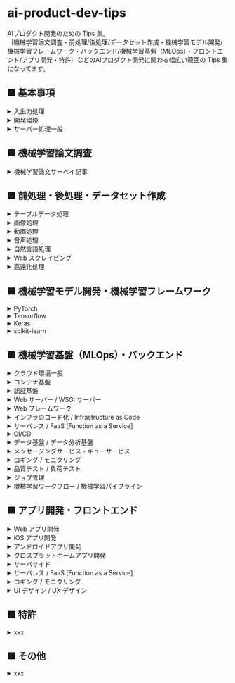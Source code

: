 # ai-product-dev-tips
AIプロダクト開発のための Tips 集。<br>
｛機械学習論文調査・前処理/後処理/データセット作成・機械学習モデル開発/機械学習フレームワーク・バックエンド/機械学習基盤（MLOps）・フロントエンド/アプリ開発・特許｝などのAIプロダクト開発に関わる幅広い範囲の Tips 集になってます。

## ■ 基本事項

<details>
<summary>入出力処理</summary>

- [【シェルスクリプト】フォルダ内のファイル数を確認する。](https://github.com/Yagami360/ai-product-dev-tips/tree/master/io_processing/2)
- [【Python】フォルダ内のファイル一覧を取得する。](https://github.com/Yagami360/ai-product-dev-tips/tree/master/io_processing/1)
- [【Python】２つのフォルダのファイル数＆ファイル名の差分を確認する。](https://github.com/Yagami360/ai-product-dev-tips/tree/master/io_processing/3)
- [【シェルスクリプト】ランダムに１００個のファイルをサンプリングする。](https://github.com/Yagami360/ai-product-dev-tips/tree/master/io_processing/4)

</details>

<details>
<summary>開発環境</summary>

- git
- conda
    - [【シェルスクリプト】シェルスクリプト内で conda 環境を切り替える。](https://github.com/Yagami360/ai-product-dev-tips/tree/master/conda_processing/1)
    - [【シェルスクリプト】conda 環境の自動的に作成する。](https://github.com/Yagami360/ai-product-dev-tips/tree/master/conda_processing/2)
- [Docker](#Docker)
</details>

<details>
<summary>サーバー処理一般</summary>

- 【シェルスクリプト】ssh 切れ対策のために `nohup` コマンドで実行する。
- 【シェルスクリプト】サーバー間でデータを転送・コピーする。
- 【シェルスクリプト】`curl` コマンドで WebAPI を直接たたく
- [【UNIX】サーバー上の画像ファイルをブラウザ上で確認する。](https://github.com/Yagami360/ai-product-dev-tips/tree/master/server_processing/2)
- [【シェルスクリプト】GCP or AWS インスタンスをシェルスクリプト上から停止する。](https://github.com/Yagami360/ai-product-dev-tips/tree/master/server_processing/1)
- 【Python】サーバー上での Python スクリプトをデバッグするときに、ブレークポイントを有効にする。（`import pdb; pdb.set_trace()`）
- [【シェルスクリプト】シェルスクリプトで、GoogleDrive から大容量データをコピーする。](https://github.com/Yagami360/ai-product-dev-tips/tree/master/server_processing/3)
- 【Python】スクリプトで GoogleDrive へデータを自動的に転送する。
- [【シェルスクリプト】ポートフォワーディングを使用した tensorboard 接続](https://github.com/Yagami360/ai-product-dev-tips/tree/master/server_processing/21)
- VPN 接続

</details>

## ■ 機械学習論文調査

<details>
<summary>機械学習論文サーベイ記事</summary>

- [深層学習モデルの論文サーベイ記事](https://github.com/Yagami360/MachineLearning-Papers_Survey)

</details>

## ■ 前処理・後処理・データセット作成

<details>
<summary>テーブルデータ処理</summary>

- 【Python】pandas_profiling でテーブルデータの統計情報を確認する。
- 【Python】pandas データ型に基づき、欠損値の埋め合わせとカテゴリデータのエンコードを一括して行う。
- 【Python】モデルの `feature_importances_` で重要特徴量を確認する。

</details>

<details>
<summary>画像処理</summary>

- [【シェルスクリプト】画像ファイルの解像度を確認する。](https://github.com/Yagami360/ai-product-dev-tips/tree/master/image_processing/1)
- [【Python】OpenCV ↔ Pillow ↔ numpy の変換対応](https://github.com/Yagami360/ai-product-dev-tips/tree/master/image_processing/4)
- [【Python】画像の滑らかさを落とさないように拡張子を変更する。](https://github.com/Yagami360/ai-product-dev-tips/tree/master/image_processing/3)
- [【Python】画像やセマンティックセグメンテーション画像の滑らかさを落とさないようにリサイズする。](https://github.com/Yagami360/ai-product-dev-tips/tree/master/image_processing/2)
- [【Python】画像の対象物のアスペクト比を変えないまま adjust する。](https://github.com/Yagami360/ai-product-dev-tips/tree/master/image_processing/11)
- [【Python】画像の対象物全体を膨張・収縮させる。](https://github.com/Yagami360/ai-product-dev-tips/tree/master/image_processing/14)
- [【Python】人物画像の特定の対象物のみを膨張・収縮させる。](https://github.com/Yagami360/ai-product-dev-tips/tree/master/image_processing/16)
- [【Python】データオーギュメンションや品質評価のための画像の拡大縮小＆平行移動＆回転](https://github.com/Yagami360/ai-product-dev-tips/tree/master/image_processing/13)
- [【Python】セマンティックセグメンテーション画像からラベル値を取得する。](https://github.com/Yagami360/ai-product-dev-tips/tree/master/image_processing/5)
- [【Python】セマンティックセグメンテーション画像の特定のラベル値の部分を抜き取る。](https://github.com/Yagami360/ai-product-dev-tips/tree/master/image_processing/6)
- [【Python】画像のバイナリマスク画像を生成する。](https://github.com/Yagami360/ai-product-dev-tips/tree/master/image_processing/9)
- [【Python】画像の境界輪郭線を滑らかにしたマスク画像を生成する。](https://github.com/Yagami360/ai-product-dev-tips/tree/master/image_processing/17)
- [【Python】画像の背景部分をくり抜く。（グラフ カット）](https://github.com/Yagami360/ai-product-dev-tips/tree/master/image_processing/10)
- remove bg を使用して、画像の背景部分をくり抜く。（グラフ カット）
- [【Python】画像の上下 or 左右対称性を検出する。](https://github.com/Yagami360/ai-product-dev-tips/tree/master/image_processing/8)
- [【Python】品質評価のためのグリッド画像を生成する。](https://github.com/Yagami360/ai-product-dev-tips/tree/master/image_processing/7)
- [【Python】元画像とセグメンテーション画像をアルファブレンディングで重ねて表示する。](https://github.com/Yagami360/ai-product-dev-tips/tree/master/image_processing/12)
- 【Python】画像の特定の対象物が画面端で途切れているかを検出する。
- 【Python】人物パース画像から上着を着ているような人物画像を検出する。
- OpenPose による姿勢推定
    - OpenPose のインストール
    - 【Python】OpenPose の json ファイルを読み込む。
    - 【Python】OpenPose の json ファイルを書き込む。
    - [【Python】OpenPose の json ファイルの関節点を画像表示する。](https://github.com/Yagami360/ai-product-dev-tips/tree/master/image_processing/openpose/1)
    - [【Python】OpenPose の関節点情報に基づき、人物画像を上半身部分でクロップする。](https://github.com/Yagami360/ai-product-dev-tips/tree/master/image_processing/openpose/3)
    - [【Python】OpenPose の関節点情報に基づき、人物画像が正面を向いているか後ろを向いているか判定する。](https://github.com/Yagami360/ai-product-dev-tips/tree/master/image_processing/openpose/2)
    - [【Python】OpenPose の関節点情報と人物パース画像に基づき、人物画像が半袖を着ているかを検出する。](https://github.com/Yagami360/ai-product-dev-tips/tree/master/image_processing/openpose/4)
    - [【Python】OpenPose の関節点情報に基づき、人物セグメンテーション画像に、他の人体部位のラベルを追加する。](https://github.com/Yagami360/ai-product-dev-tips/tree/master/image_processing/openpose/5)
- DensePose による姿勢推定
    - [DensePose の推論 API](https://github.com/Yagami360/densepose_wrapper)
    - [DensePose の IUV 画像から人物パース画像を取得する](https://github.com/Yagami360/densepose_wrapper/blob/master/visualization.py)
    - [DensePose の IUV 画像から UV 値の等高線画像を取得する](https://github.com/Yagami360/densepose_wrapper/blob/master/visualization.py)
    - [DensePose と人物パースモデルを用いて、人物画像における手領域の画像を取得する](https://github.com/Yagami360/hand-image-extractor-api)
- dlib による顔の landmark 検出
    - [【Python】dlib で顔の landmark 検出を検出し、画像上に表示する。](https://github.com/Yagami360/ai-product-dev-tips/tree/master/image_processing/15)

</details>

<details>
<summary>動画処理</summary>

- ffmpeg を使用して動画ファイル（mp4）をクロップする
- [【Python】ffmpeg を使用して画像ファイルと音声ファイル（mp3）から動画ファイル（mp4）を作成する](https://github.com/Yagami360/ai-product-dev-tips/tree/master/video_processing/1)

</details>

<details>
<summary>音声処理</summary>

- [pydub と ffmpeg を用いて音声ファイルの無音部分をクレンジングする](https://github.com/Yagami360/ai-product-dev-tips/tree/master/audio_processing/1)

</details>

<details>
<summary>自然言語処理</summary>

- xxx

</details>

<details>
<summary>Web スクレイピング</summary>

- [【Python】WEB 上の画像データを収集する。](https://github.com/Yagami360/ai-product-dev-tips/tree/master/web_scraping/1)
- 【Python】Selenium を用いてログインが必要な Web ページにログインし、スクレイピングを行う

</details>

<details>
<summary>高速化処理</summary>

- [【Python】for ループ内の処理を複数 CPU の並列処理で高速化する。](https://github.com/Yagami360/ai-product-dev-tips/tree/master/acceleration_processing/2)
- [【Python】複数 GPU での並列化のために、フォルダ内のファイルを分割し別フォルダに保存し、その後１つのフォルダに再統合する。](https://github.com/Yagami360/ai-product-dev-tips/tree/master/acceleration_processing/1)
- 【Python】for ではなく行列処理で画像処理を高速化する。
- Cuda
- cupy
- OpenCV (GPU版)

</details>


## ■ 機械学習モデル開発・機械学習フレームワーク

<details>
<summary>PyTorch</summary>

- 学習＆推論処理
    - 【PyTorch】学習用データセットと検証用データセットの分割
    - 【PyTorch】学習済みチェックポイント読み込み時に epoch 数や step 数も読み込めるようにする。
    - 【PyTorch】k-fold CV での学習処理
        - scikit-learn の `KFold` と PyTorch の `Subset` の使用
- ネットワーク定義
    - `add_module()` or `nn.ModuleList` or `nn.ModuleDict` でネットワークの段数を柔軟に可変出来るようにする
    - 【PyTorch】特定の層のみ学習を行うようにする : `param.requires_grad = False` と optimizer の `params` 引数の設定
- 高速化
    - [【PyTorch】DP [DataParallel] を使用した単一プロセス + 複数 GPU での高速化](https://github.com/Yagami360/ai-product-dev-tips/tree/master/pytorch_tips/2)
    - [【PyTorch】AMP [Automatic Mixed Precision] を使用した学習と推論の高速化](https://github.com/Yagami360/ai-product-dev-tips/tree/master/pytorch_tips/5)
    - [【PyTorch】DDP [DistributedDataParallel] を使用した複数プロセス + 複数GPU での高速化](https://github.com/Yagami360/ai-product-dev-tips/tree/master/pytorch_tips/3)
    - [【PyTorch】DDP + AMP を使用した高速化](https://github.com/Yagami360/ai-product-dev-tips/tree/master/pytorch_tips/4)
    - [【PyTorch】データローダーでの前処理を GPU 動作させて高速化する（PyTorch 1.7, torchvison 0.8 以降）](https://github.com/Yagami360/ai-product-dev-tips/tree/master/pytorch_tips/6)
- 表示処理
    - 【PyTorch】tensorboard の画像出力を横軸縦軸に並べて表示する
    - 【PyTorch】TensorBoard のヒストグラムにネットワークの重みを表示する。
- データローダー
    - 【PyTorch】独自データセットでの DataLoader 
    - 【PyTorch】複数種類の DA を args 引数でカスタマイズ可能にする
    - [【PyTorch】ネットワークへの入力画像が複数存在する場合に入力画像毎に異なる seed 値での DA を適用する](https://github.com/Yagami360/ai-product-dev-tips/tree/master/pytorch_tips/1)
    - 【PyTorch】Random Erasing での DA
    - 【PyTorch】CutMix での DA
    - 【PyTorch】TPS 変換での DA
- その他
    - 【PyTorch】OpenCV ↔ Pillow ↔ numpy ↔ Tensor [PyTorch] の変換対応
    - 【PyTorch】再現性確保のためのシード値固定処理
    - 【PyTorch】GPU での処理時間を計測する : `torch.cuda.Event()` 使用する方法
- [【PyTorch】PyTorch を使用した深層学習モデルの実装コード集](https://github.com/Yagami360/MachineLearning_Exercises_Python_PyTorch)
- [【PyTorch】PyTorch を使用した強化学習モデルの実装コード集](https://github.com/Yagami360/ReinforcementLearning_Exercises)
- [【PyTorch】PyTorch を使用した 3D Reconstruction モデルの実装コード集](https://github.com/Yagami360/3d-reconstruction_exercises_pytorch)

</details>

<details>
<summary>Tensorflow</summary>

- 【Tensorflow】Dataset API を使用したデータローダー（tensorflow 1.4以降, tensoflow 2.x）
- 【Tensorflow】tensor 値の確認方法（tensorflow 1.x, tensoflow 2.x <EagerMode>, tensoflow 2.x<GraphMode>）
- 【Tensorflow】tf_debug CLI でのデバッグ処理
- 【Tensorflow】tf_debug GUI でのデバッグ処理
- 【Tensorflow】複数 GPU での学習
- 【Tensorflow】AMP（混合精度）を使用した高速化
- [【Tensorflow】Tensorflow を使用した深層学習モデルの実装コード集](https://github.com/Yagami360/machine-learning_exercises_tensorflow)

</details>

<details>
<summary>Keras</summary>

- 【Keras】独自データセットの DataLoader
- 【Keras】継承クラスで独自のネットワークを定義する 
- 【Keras】FineTuning
- 【Keras】複数 GPU での学習
- 【Keras】AMP（混合精度）を使用した高速化
- [【Keras】Keras を使用した Kaggle コンペでの実装コード集](https://github.com/Yagami360/kaggle_exercises)

</details>

<details>
<summary>scikit-learn</summary>

- [【scikit-learn】scikit-learn を使用した 非DNN の機械学習モデルの実装コード集](https://github.com/Yagami360/MachineLearning_Exercises_Python_scikit-learn)

</details>

## ■ 機械学習基盤（MLOps）・バックエンド

<details>
<summary>クラウド環境一般</summary>

- AWS
    - 【AWS】EC インスタンスのディスク容量を後から増設する。
- GCP
    - [【シェルスクリプト】GCP に DeepLearning 環境を自動的に構築する。](https://github.com/Yagami360/ai-product-dev-tips/tree/master/server_processing/6)
    - 【GCP】GCP ディスクを `gcsfuse` コマンドでマウントする。
    - [【GCP】サーバー起動後に自動的に実行するスクリプトを設定する。](https://github.com/Yagami360/ai-product-dev-tips/tree/master/server_processing/5)
    - 【GCP】インスタンスグループを利用したオートスケーリング、ロードバランサーの導入
</details>

<details>
<summary>コンテナ基盤</summary>

- <a id="Docker"></a>Docker
    - [【Docker】Docker の基本事項・基本コマンド](https://github.com/Yagami360/ai-product-dev-tips/tree/master/docker_processing/1)
    - [【Docker】docker コンテナ内で機械学習モデルの処理を実行中に tensorboard で実行結果を確認する。](https://github.com/Yagami360/ai-product-dev-tips/tree/master/docker_processing/2)
    - [【Docker】コンテナの起動とコンテナ内での python スクリプト実行を一括して行う。](https://github.com/Yagami360/ai-product-dev-tips/tree/master/docker_processing/3)
    - [【Docker】docker-compose を用いず Docker イメージの作成＆コンテナ起動を一括して実行する](https://github.com/Yagami360/ai-product-dev-tips/tree/master/docker_processing/4)
    - [【Docker】ホスト環境とコンテナ環境で同期したファイルの所有権を指定する。](https://github.com/Yagami360/ai-product-dev-tips/tree/master/docker_processing/5)
    - [【Docker】docker exec を nohup で実行する。](https://github.com/Yagami360/ai-product-dev-tips/tree/master/docker_processing/6)
    - [【Docker】本番環境用の Docker イメージと開発環境用の Docker イメージの構成](https://github.com/Yagami360/ai-product-dev-tips/tree/master/docker_processing/7)
    - 【Docker】dockerfile でユーザー追加後に git clone する際の、permission denied エラー対策
    - [【Docker】dockerfile の WORKDIR 変更前のデフォルトパス](https://github.com/Yagami360/ai-product-dev-tips/tree/master/docker_processing/9)
    - [【Docker】requests モジュールを用いてコンテナ間通信するときの、IP アドレス指定方式（コンテナ名で指定）](https://github.com/Yagami360/ai-product-dev-tips/tree/master/docker_processing/8)
    - 【Docker】Docker コンテナ内から別の Docker コンテナを認識する
- Kubernetes (k8s)
- 【GCP】GKE [Google Kubernetes Engine]
    - [【GCP】Kubernetes (k8s) と GKE [Google Kubernetes Engine] の基本事項](https://github.com/Yagami360/ai-product-dev-tips/tree/master/server_processing/9)
    - [【GCP】GKE クラスタのノードで GPU を使用可能にする](https://github.com/Yagami360/ai-product-dev-tips/tree/master/server_processing/10)
    - [【GCP】GKE を用いた機械学習モデルの推論 API の構築](https://github.com/Yagami360/graphonomy_api-server_gke)
    - [[In-progress]【GCP】GKE でのオートスケールの基礎事項](https://github.com/Yagami360/ai-product-dev-tips/tree/master/ml_ops/31)
    - [【GCP】Cloud Monitoring でのカスタム指標を k8s の外部メトリックとしてオートスケールする](https://github.com/Yagami360/ai-product-dev-tips/tree/master/ml_ops/50)
    - 【GCP】Workload Identity を用いた GKE クラスタから GCP リソースへのアクセス
    - 【GCP】GKE の外部公開サービスの IP アドレスを固定する
    - 【GCP】Pod 間で通信する
    - 【GCP】Pod 内のコンテナ間で通信する
    - 【GCP】Pod でのコンテナの起動順を設定する
    - 【GCP】Pod 内のコンテナ内から別の Pod を認識する
    - 【GCP】GKE クラスタをマルチゾーンクラスタにして安定性を向上させる
    - 【GCP】GKE クラスタをマルチリージョン＆マルチゾーンクラスタにして安定性を向上させる
    - 【k8s】Istio の基礎事項
    - [【GCP】GKE で構成した Web API に Istio を使用したサーキットブレーカーを導入する](https://github.com/Yagami360/ai-product-dev-tips/tree/master/ml_ops/27)
    - [【GCP】Istio の VirtualSevice を使用してリクエストデータのヘッダーに応じて異なる Web-API で推論する](https://github.com/Yagami360/ai-product-dev-tips/tree/master/ml_ops/40)
    - [[In-progress]【GCP】GoogleマネージドSSL証明書を用いて、GKE 上の Web-API を https 化する](https://github.com/Yagami360/ai-product-dev-tips/tree/master/ml_ops/45)
    - [【GCP】k8s の Job を使用する](https://github.com/Yagami360/ai-product-dev-tips/tree/master/ml_ops/51)
    - 【GCP】k8s の CronJob を使用する
    - 【GCP】同期 REST API へのリクエストを k8s のジョブで管理する
    - 【GCP】非同期 REST API へのリクエストを k8s のジョブを管理する
    - 【GCP】サイドカーで異なるコンテナ間のボリュームを共有する
    - 【GCP】k8s の PersistentVolume と hostpath を使用してコンテナ間のボリュームを永続的に共有する
    - [【GCP】GKE 上の Web-API に対して Google Cloud Armor の WAF 機能を使用してクライアントIP単位での RateLimit 制限を行う](https://github.com/Yagami360/ai-product-dev-tips/tree/master/ml_ops/55)
- 【AWS】Amazon EKS [Amazon Elastic Kubernetes Service]
    - [[In-progress]【AWS】Amazon EKS を用いて Web API を構築する](https://github.com/Yagami360/ai-product-dev-tips/tree/master/ml_ops/60)
</details>

<details>
<summary>認証基盤</summary>

- [【GCP】GCP の認証システム](https://github.com/Yagami360/ai-product-dev-tips/tree/master/server_processing/11)
- [[In-progress]【AWS】AWS の認証システム](https://github.com/Yagami360/ai-product-dev-tips/tree/master/ml_ops/58)
</details>

<details>
<summary>Web サーバー / WSGI サーバー</summary>

- nginx
    - [【nginx】nginx の基本事項](https://github.com/Yagami360/ai-product-dev-tips/tree/master/server_processing/22)
    - [【nginx】nginx での Webサーバーを https 化する（自己署名SSL認証書を使用する場合）](https://github.com/Yagami360/ai-product-dev-tips/tree/master/server_processing/23)
    - [【nginx】nginx をリバースプロキシとして利用する。](https://github.com/Yagami360/ai-product-dev-tips/tree/master/server_processing/24)
    - [【nginx】リバースプロキシとしての nginx をロードバランサーとして利用する。](https://github.com/Yagami360/ai-product-dev-tips/tree/master/server_processing/25)
    - [【nginx】docker + nginx + Flask を用いた Web-API の構築](https://github.com/Yagami360/ai-product-dev-tips/tree/master/server_processing/26)
- WSGI/ uWSGI
    - [【uWSGI】WSGI / uWSGI の基本事項](https://github.com/Yagami360/ai-product-dev-tips/tree/master/server_processing/27)
    - [【uWSGI】docker + nginx + uWSGI + Flask を用いた Web-API の構築](https://github.com/Yagami360/ai-product-dev-tips/tree/master/server_processing/28)
- Gunicorn
</details>

<details>
<summary>Web フレームワーク</summary>

- REST API / RESTful API
    - [REST API / RESTful API の基本事項](https://github.com/Yagami360/ai-product-dev-tips/tree/master/server_processing/29)
    - 【Flask】Flask での非 REST API と REST API
- Flask
    - 【Flask】GCP インスタンス + docker + Flask を用いた Web-API の構築
    - [【Flask】Flask での Web-API を https 化する（自己署名SSL認証を使用する場合）](https://github.com/Yagami360/ai-product-dev-tips/tree/master/server_processing/20)
    - 【Flask】Flask での Web-API を https 化（SSL）する（認証局[CA]を使用する場合）
- Django
- FastAPI
    - [FastAPI の基本事項](https://github.com/Yagami360/ai-product-dev-tips/tree/master/server_processing/30)
    - [FastAPI + uvicorn での構成](https://github.com/Yagami360/ai-product-dev-tips/tree/master/server_processing/31)
    - [FastAPI + uvicorn + gunicorn での構成（本番環境想定時）](https://github.com/Yagami360/ai-product-dev-tips/tree/master/server_processing/32)
    - [FastAPI + uvicorn + gunicorn + docker を用いた Web-API の構築](https://github.com/Yagami360/ai-product-dev-tips/tree/master/server_processing/33)
    - [FastAPI での GET / POST 処理（FastAPI + uvicorn + gunicorn + docker での構成）](https://github.com/Yagami360/ai-product-dev-tips/tree/master/server_processing/34)
    - [FastAPI を使用した Web-API にファイルをアップロードする](https://github.com/Yagami360/ai-product-dev-tips/tree/master/ml_ops/46)
    - [FastAPI を使用した Web-API に複数ファイルを同時にアップロードする](https://github.com/Yagami360/ai-product-dev-tips/tree/master/ml_ops/47)
    - FastAPI を使用した Web-API からファイルをダウンロードする
    - [FastAPI での非同期処理（FastAPI + uvicorn + gunicorn + docker での構成）](https://github.com/Yagami360/ai-product-dev-tips/tree/master/server_processing/35)
    - [FastAPI を使用した非同期処理での Web-API の構築（FastAPI + uvicorn + gunicorn + redis + バッチサーバー + docker での構成で画像データを扱うケース）](https://github.com/Yagami360/ai-product-dev-tips/tree/master/server_processing/36)
    - [FastAPI を使用した非同期処理での Web-API の構築（FastAPI + uvicorn + gunicorn + redis + バッチサーバー + docker での構成で動画データを扱うケース）](https://github.com/Yagami360/ai-product-dev-tips/tree/master/ml_ops/48)
    - FastAPI を使用した非同期処理での機械学習モデル推論 API の構築（FastAPI + uvicorn + gunicorn + redis + バッチサーバー + docker での構成）
    - [FastAPI を使用した複数の同期処理での Web-API を並列処理する（FastAPI + uvicorn + gunicorn + docker + docker-compose での構成）](https://github.com/Yagami360/ai-product-dev-tips/tree/master/ml_ops/38)
    - [推論時間が異なる複数の API から構成される Web-API において、推論結果を複数段階に分けてレスポンスする（FastAPI + uvicorn + gunicorn + docker + docker-compose での構成）](https://github.com/Yagami360/ai-product-dev-tips/tree/master/ml_ops/43)
    - FastAPI を使用した非同期処理での Web-API の出力結果を GSC に転送する
    - FastAPI を使用した非同期処理での Web-API の出力結果を GoogleDrive に転送する
    - FastAPI を使用した非同期処理での Web-API の出力完了結果を Slack に通知する

- httpx を用いて複数の　Web-API に並列実行でリクエストする

</details>

<details>
<summary>インフラのコード化 / Infrastructure as Code</summary>

- Terraform
    - [【Terraform】Terraform の基礎事項](https://github.com/Yagami360/ai-product-dev-tips/tree/master/ml_ops/10)
    - [【Terraform】Terraform を利用して AWS インスタンスを自動的に構築する。](https://github.com/Yagami360/ai-product-dev-tips/tree/master/ml_ops/11)
    - 【Terraform】Terraform を利用して GCP インスタンスを自動的に構築する。
    - 【Terraform】Terraform を利用して機械学習環境の GCP インスタンスを自動的に構築する。
- 【GCP】DeploymentManager
    - 【GCP】DeploymentManager の基礎事項

</details>

<details>
<summary>サーバレス / FaaS [Function as a Service]</summary>

- 【GCP】Cloud Functions
    - [【GCP】Cloud Functions を利用したサーバーレス Web-API の構築](https://github.com/Yagami360/ai-product-dev-tips/tree/master/server_processing/7)
    - 【GCP】Cloud Functions の単体テスト＆結合テスト   
    - 【GCP】Cloud Functions で GPU を使用可能にする
    - 【GCP】Cloud Functions を用いた機械学習モデルの推論 API の構築
- 【GCP】Cloud Run
    - [【GCP】Cloud Run を利用したサーバーレス Web-API の構築](https://github.com/Yagami360/ai-product-dev-tips/tree/master/server_processing/8)
    - 【GCP】Cloud Run で GPU を使用可能にする
    - 【GCP】Cloud Run を用いた機械学習モデルの推論 API の構築
- 【AWS】AWS Lambda
    - [【AWS】AWS Lambda を使用してサーバレス Web-API を構築する](https://github.com/Yagami360/ai-product-dev-tips/tree/master/ml_ops/58)

</details>

<details>
<summary>CI/CD</summary>

- [CI/CD の基礎事項](https://github.com/Yagami360/ai-product-dev-tips/tree/master/ml_ops/4)
- GitHub Actions
    - [GitHub Actions を用いた CI/CD](https://github.com/Yagami360/ai-product-dev-tips/tree/master/ml_ops/5)
    - GitHub Actions を用いて機械学習の推論APIの CI/CD を行う
- 【GCP】Cloud Build
    - [【GCP】Cloud Build を用いてローカルPC 上で CI/CD を行う](https://github.com/Yagami360/ai-product-dev-tips/tree/master/ml_ops/12)
    - 【GCP】Cloud Build を用いて GCE 上で CI/CD を行う
    - [【GCP】Cloud Build を用いて Cloud Run 上で CI/CD を行う](https://github.com/Yagami360/ai-product-dev-tips/tree/master/ml_ops/13)
    - [【GCP】Cloud Build を用いて Cloud Function 上で CI/CD を行う](https://github.com/Yagami360/ai-product-dev-tips/tree/master/ml_ops/14)
    - [【GCP】Cloud Build を用いて GKE（CPU動作）上で CI/CD を行う](https://github.com/Yagami360/ai-product-dev-tips/tree/master/ml_ops/15)
    - [【GCP】Cloud Build を用いて GKE（GPU動作）上で CI/CD を行う](https://github.com/Yagami360/ai-product-dev-tips/tree/master/ml_ops/16)

</details>

<details>
<summary>データ基盤 / データ分析基盤</summary>

- MySQL
    - [【MySQL】SQLAlchemy を使用して Python スクリプトから MySQL に接続する](https://github.com/Yagami360/ai-product-dev-tips/tree/master/ml_ops/34)
    - [【MySQL】SQLAlchemy を使用して Python スクリプトから MySQL に接続する（docker + docker-compose での構成）](https://github.com/Yagami360/ai-product-dev-tips/tree/master/ml_ops/35)
    - [【MySQL】MySQL に Web-API のログデータを書き込む（FastAPI + uvicorn + gunicorn + MySQL + SQLAlchemy + docker + docker-compose での構成）](https://github.com/Yagami360/ai-product-dev-tips/tree/master/ml_ops/36)
    - 【MySQL】MySQL に書き込んだ Web-API のログデータを監視する（FastAPI + uvicorn + gunicorn + MySQL + SQLAlchemy + docker + docker-compose での構成）
    - [[In-progress]【MySQL】MySQL に保存したジョブデータをバッチ単位で処理する Web-API（FastAPI + uvicorn + gunicorn + MySQL + SQLAlchemy + docker + docker-compose での構成）](https://github.com/Yagami360/ai-product-dev-tips/tree/master/ml_ops/37)
- PostgreSQL
- 【GCP】BigQuery
    - [【GCP】BigQuery の基礎事項](https://github.com/Yagami360/ai-product-dev-tips/tree/master/ml_ops/6)
    - [【GCP】BigQuery を使用したデータ処理（GUI使用時）](https://github.com/Yagami360/ai-product-dev-tips/tree/master/ml_ops/7)
    - [【GCP】BigQuery を使用したデータ処理（CLI使用時）](https://github.com/Yagami360/ai-product-dev-tips/tree/master/ml_ops/8)
    - 【GCP】BigQuery を使用したデータ処理（Python 用 BigQuery Storage API ライブラリ使用時）
- 【GCP】Google Cloud SQL
    - [【GCP】Google Cloud SQL の基礎事項](https://github.com/Yagami360/ai-product-dev-tips/tree/master/ml_ops/56)
    - [【GCP】Google Cloud SQL を使用して SQL インスタンス上の MySQL データベースの CRUD 処理を行う](https://github.com/Yagami360/ai-product-dev-tips/tree/master/ml_ops/57)
    - 【GCP】Google Cloud SQL を使用して MySQL に Web-API のログデータを書き込む（FastAPI + uvicorn + gunicorn + MySQL + docker + docker-compose での構成）

</details>

<details>
<summary>メッセージングサービス・キューサービス</summary>

- [メッセージングサービス・キューサービスの基本事項](https://github.com/Yagami360/ai-product-dev-tips/tree/master/ml_ops/17)
- 【GCP】Google Cloud Pub/Sub
    - [【GCP】Google Cloud Pub/Sub の基礎事項](https://github.com/Yagami360/ai-product-dev-tips/tree/master/ml_ops/18)
    - [【GCP】Google Cloud Pub/Sub を Python スクリプト上で利用する（PULL 方式）](https://github.com/Yagami360/ai-product-dev-tips/tree/master/ml_ops/19)
    - 【GCP】Google Cloud Pub/Sub を Python スクリプト上で利用する（PUSH 方式）
    - [【GCP】Cloud Scheduler と Google Pub/Sub を用いて、サーバーを一定の時間間隔で起動・停止する。](https://github.com/Yagami360/ai-product-dev-tips/tree/master/server_processing/4)
    - [[In-progress] docker + Flask での Web-API を Cloud Pub/Sub を利用して非同期実行する（PULL方式）](https://github.com/Yagami360/ai-product-dev-tips/tree/master/ml_ops/20)
    - 機械学習モデルの推論 API を Cloud Pub/Sub を利用して非同期実行する（PULL方式）
- Redis
    - Redis の基礎事項
    - [Redis を Python スクリプトで使用する](https://github.com/Yagami360/ai-product-dev-tips/tree/master/ml_ops/22)
    - [docker + Redis + Python での Redis の構成](https://github.com/Yagami360/ai-product-dev-tips/tree/master/ml_ops/23)
    - docker + Flask での Web-API を Redis を利用して非同期実行する
    - [推論結果を Redis にキャッシュし、同じ入力データでの Web-API の推論処理を高速化する（FastAPI + uvicorn + gunicorn + redis + docker + docker-compose での構成）](https://github.com/Yagami360/ai-product-dev-tips/tree/master/ml_ops/39)
    - [入力データや前処理データを Redis にキャッシュし、同じ入力データでの Web-API の推論処理を高速化する（FastAPI + uvicorn + gunicorn + redis + docker + docker-compose での構成）](https://github.com/Yagami360/ai-product-dev-tips/tree/master/ml_ops/44)

</details>

<details>
<summary>ロギング / モニタリング</summary>

- 【Python】デコレーターを用いてロギング処理を共通化する
- サーバーのロギング / モニタリング
    - 【GCP】Cloud logging（旧 Stackdriver）
    - [【GCP】Cloud Monitoring（旧 Stackdriver Monitoring）にカスタム指標を書き込む（FastAPI + uvicorn + gunicorn + redis + バッチサーバー + モニタリングサーバー + docker での構成）](https://github.com/Yagami360/ai-product-dev-tips/tree/master/ml_ops/49)
    - Datadog
        - 【Datadog】Datadog の基礎事項
        - [【Datadog】GCE の各種メトリクスとログデータを Datadog で表示する](https://github.com/Yagami360/ai-product-dev-tips/tree/master/ml_ops/52)
        - 【Datadog】GCE 上の Web-API の各種ログを Datadog で表示する 
        - 【Datadog】GKE 上の Web-API の各種ログを Datadog で表示する 
        - 【Datadog】アプリの各種ログを Datadog で表示する 
    - Sentry
        - [【Sentry】Sentry を使用して FastAPI を使用した Web-API のエラーを監視する（FastAPI + uvicorn + gunicorn + docker + docker-compose + Sentry での構成）](https://github.com/Yagami360/ai-product-dev-tips/tree/master/ml_ops/53)
    - Grafana
- ログフォワーダ
    - [Fluentd (td-​agent) を使用してログデータを転送する](https://github.com/Yagami360/ai-product-dev-tips/tree/master/ml_ops/29)
    - [Fluentd を使用して Web-API からのログデータを転送する（FastAPI + uvicorn + gunicorn + Fluentd + docker + docker-compose での構成）](https://github.com/Yagami360/ai-product-dev-tips/tree/master/ml_ops/30)
    - Fluentd を使用して GCE 上の Web-API でのログデータを Cloud logging に転送する（FastAPI + uvicorn + gunicorn + Fluentd + docker + GKE での構成）
    - [Fluentd を使用して GKE 上の Web-API でのログデータを Cloud logging に転送する（FastAPI + uvicorn + gunicorn + Fluentd + docker + GKE での構成）](https://github.com/Yagami360/ai-product-dev-tips/tree/master/ml_ops/32)
    - [[In-progress] Fluentd を使用して機械学習 API のログデータを転送する（FastAPI + uvicorn + gunicorn + Fluentd + docker + docker-compose での構成）](https://github.com/Yagami360/ai-product-dev-tips/tree/master/ml_ops/28)
    - Fluentd を使用して Python スクリプトからログ集約する

</details>

<details>
<summary>品質テスト / 負荷テスト</summary>

- 負荷テスト
    - 機械学習 API サーバーの負荷テストの基礎事項
    - [GKE で構成した Web API に vegeta atteck を使用して負荷テストする](https://github.com/Yagami360/ai-product-dev-tips/tree/master/ml_ops/25)
    - GKE で構成した機械学習 API に vegeta atteck を使用して負荷テストする
- [Istio の VirtualSevice のトラフィックミラーリング機能を使用して Web-API のシャドウA/Bテストを行う](https://github.com/Yagami360/ai-product-dev-tips/tree/master/ml_ops/41)
- [Istio の VirtualSevice のトラフィック分割機能を使用して、Web-API のオンラインA/Bテストを行う](https://github.com/Yagami360/ai-product-dev-tips/tree/master/ml_ops/42)

</details>

<details>
<summary>ジョブ管理</summary>

- Slurm

</details>

<details>
<summary>機械学習ワークフロー / 機械学習パイプライン</summary>

- Luigi / gokart
    - Luigi を使用して複雑な処理を行う API のパイプラインを管理する
- MLflow
- 【Apahe】Apahe Airflow
- 【GCP】CloudComposer
    - [【GCP】CloudComposer の基礎事項](https://github.com/Yagami360/ai-product-dev-tips/tree/master/ml_ops/61)
    - [【GCP】CloudComposer v1 を使用して簡単なワークフローを構成する](https://github.com/Yagami360/ai-product-dev-tips/tree/master/ml_ops/62)
    - 【GCP】CloudComposer v2 を使用して簡単なワークフローを構成する
- 【GCP】Kubeflow
    - [【Kubeflow】Kubeflow の基礎事項](https://github.com/Yagami360/ai-product-dev-tips/tree/master/ml_ops/1)
    - [[In-progress]【Kubeflow】GKE クラスタに Kubeflow を構築する](https://github.com/Yagami360/ai-product-dev-tips/tree/master/ml_ops/2)
    - [【Kubeflow】Google AI Platform Pipelines を利用して Kubeflow Pipelines の機械学習パイプラインを構築する](https://github.com/Yagami360/ai-product-dev-tips/tree/master/ml_ops/3)
- 【GCP】Vertex AI
    - 【GCP】Vertex AI の基礎事項
    - [【GCP】Vertex Pipelines を使用して機械学習パイプラインを構築する](https://github.com/Yagami360/ai-product-dev-tips/tree/master/ml_ops/54)
    - 【GCP】Vertex Pipelines を使用して独自のパイプラインコンポーネントでの機械学習パイプラインを構築する

</details>

## ■ アプリ開発・フロントエンド

<details>
<summary>Web アプリ開発</summary>

- HTML
    - Google タグマネージャー（GMT）
- CSS
- JavaScript / TypeScript
- UI フレームワーク
    - jQuery
    - Vue.js / Nuxt.js
        - [[In-progress]【Vue.js】Vue.js の基礎事項](https://github.com/Yagami360/ai-product-dev-tips/tree/master/front_end/web_app/7)
        - [【Vue.js】CDN 版（スタンドアロン版）の Vue.js を使用する](https://github.com/Yagami360/ai-product-dev-tips/tree/master/front_end/web_app/9)
        - [【Vue.js】Vue.js スクリプトの基本的な書き方（CDN 版での構成）](https://github.com/Yagami360/ai-product-dev-tips/tree/master/front_end/web_app/11)
        - [【Vue.js】vue-cli を用いて Vue.js アプリをデプロイする](https://github.com/Yagami360/ai-product-dev-tips/tree/master/front_end/web_app/10)
        - [【Vue.js】v-html 属性を使用して `{{}}` を HTML の要素（タグ）として認識させる（CDN 版での構成）](https://github.com/Yagami360/ai-product-dev-tips/tree/master/front_end/web_app/13)
        - [【Vue.js】v-bind 属性を使用して HTML タグの属性に値を設定する（CDN 版での構成）](https://github.com/Yagami360/ai-product-dev-tips/tree/master/front_end/web_app/14)
        - 【Vue.js】v-if 属性を使用して条件付きでレンダリングする（CDN 版での構成）
        - 【Vue.js】v-for 属性を使用してオブジェクトのプロパティを順にレンダリングする（CDN 版での構成）
        - [【Vue.js】コンポーネントの基本的な書き方（CDN 版での構成）](https://github.com/Yagami360/ai-product-dev-tips/tree/master/front_end/web_app/12)
        - [[In-progress]【Vue.js】コンポーネントで v 属性を利用する（CDN 版での構成）](https://github.com/Yagami360/ai-product-dev-tips/tree/master/front_end/web_app/15)
        - [【Vue.js】コンポーネントでイベント処理する（CDN 版での構成）](https://github.com/Yagami360/ai-product-dev-tips/tree/master/front_end/web_app/16)
        - 【Vue.js】Bootstrap（CSSのフレームワーク）を Vue.js アプリケーション内で使用する（CDN 版での構成）
    - <a id="React"></a>React / Next.js
        - [[In-progress]【React】React の基礎事項](https://github.com/Yagami360/ai-product-dev-tips/tree/master/front_end/web_app/18)
        - [【React】CDN 版（スタンドアロン版）の React を使用する](https://github.com/Yagami360/ai-product-dev-tips/tree/master/front_end/web_app/19)
        - [【React】Creat React App を用いて React アプリをデプロイする](https://github.com/Yagami360/ai-product-dev-tips/tree/master/front_end/web_app/20)
        - [【React】JSX を用いて階層構造のタグを表示する（CDN 版での構成）](https://github.com/Yagami360/ai-product-dev-tips/tree/master/front_end/web_app/21)
        - [【React】JSX に変数値を埋め込む（CDN 版での構成）](https://github.com/Yagami360/ai-product-dev-tips/tree/master/front_end/web_app/22)
        - [【React】JSX で HTML 属性に変数値を設定する（CDN 版での構成）](https://github.com/Yagami360/ai-product-dev-tips/tree/master/front_end/web_app/23)
        - [【React】関数コンポーネントを使用する（CDN 版での構成）](https://github.com/Yagami360/ai-product-dev-tips/tree/master/front_end/web_app/24)
        - [【React】クラスコンポーネントを使用する（CDN 版での構成）](https://github.com/Yagami360/ai-product-dev-tips/tree/master/front_end/web_app/25)
        - [【React】クラスコンポーネントでステートを使用する（CDN 版での構成）](https://github.com/Yagami360/ai-product-dev-tips/tree/master/front_end/web_app/26)
        - [【React】クラスコンポーネントでイベントを割り当てる（CDN 版での構成）](https://github.com/Yagami360/ai-product-dev-tips/tree/master/front_end/web_app/27)
        - [【React】クラスコンポーネントでコンテキストを使用する（CDN 版での構成）](https://github.com/Yagami360/ai-product-dev-tips/tree/master/front_end/web_app/28)
        - [[In-progress]【React】React で Material-UI のコンポーネントを使用する（TypeScript 使用）](https://github.com/Yagami360/ai-product-dev-tips/tree/master/front_end/web_app/46)
        - 【React】React で Material-UI のテンプレートを使用する（TypeScript 使用）
        - 【React】React でレスポンシブデザインを行う
        - [【React】Redux を使用して値の状態管理を行う](https://github.com/Yagami360/ai-product-dev-tips/tree/master/front_end/web_app/29)
        - [【React】Redux Persist で React アプリのデータを永続化する](https://github.com/Yagami360/ai-product-dev-tips/tree/master/front_end/web_app/31)
        - [【React】React Hooks のステートフックを使用して値の状態管理を行う](https://github.com/Yagami360/ai-product-dev-tips/tree/master/front_end/web_app/36)
        - 【React】React Hooks のステートフックを使用して配列の状態管理を行う
        - [【React】React Hooks で副作用フックを使用する](https://github.com/Yagami360/ai-product-dev-tips/tree/master/front_end/web_app/37)
        - [【React】React Hooks で独自フックを使用する](https://github.com/Yagami360/ai-product-dev-tips/tree/master/front_end/web_app/38)
        - [【React】React Hooks でステートフックを永続化する](https://github.com/Yagami360/ai-product-dev-tips/tree/master/front_end/web_app/39)
        - 【React】useRef を使用して DOM 要素を設定する
        - 【React】useRef を使用して自動スクロールを行う
        - 【React】useRef を再描画を行わないコンポーネント内変数として利用する
        - 【React】forwardRef を使用して子コンポーネントの DOM 要素に useRef で作成した ref オブジェクトを渡す
        - 【React】useImperativeHandle を使用して親コンポーネントから子コンポーネントで定義したメソッドを呼び出す
        - [【React】React Router で複数ページの React アプリを作成する](https://github.com/Yagami360/ai-product-dev-tips/tree/master/front_end/web_app/47)
        - [[In-progress]【React】Next.js を使用してサーバーサイドレンダリング（SSR）する](https://github.com/Yagami360/ai-product-dev-tips/tree/master/front_end/web_app/32)
        - [[In-progress]【React】Next.js で Redux を使用して値の状態管理を行う](https://github.com/Yagami360/ai-product-dev-tips/tree/master/front_end/web_app/35)
        - [[In-progress]【React】Next.js アプリでレイアウトを関数コンポーネントで行う](https://github.com/Yagami360/ai-product-dev-tips/tree/master/front_end/web_app/44)
        - [【React】React + Redux アプリで Firebase の Realtime Database を利用する](https://github.com/Yagami360/ai-product-dev-tips/tree/master/front_end/web_app/33)
        - [【React】Next.js + React Hooks アプリで Firebase の Firestore Database を利用する](https://github.com/Yagami360/ai-product-dev-tips/tree/master/front_end/web_app/42)
        - [【React】Next.js + React Hooks アプリで Firestore Database の基本的なデータベース操作を行う](https://github.com/Yagami360/ai-product-dev-tips/tree/master/front_end/web_app/43)
        - [[In-progress]【React】Next.js + React Hooks アプリで Firebase Authentication でのユーザー認証を利用する](https://github.com/Yagami360/ai-product-dev-tips/tree/master/front_end/web_app/45)
        - 【React】react-beautiful-dnd を使用してドラック＆ドロップ処理を行う
        - 【React】react-infinite-scroller を使用して無限スクロールを行う
        - 【React】html2canvas を使用して React アプリでスクリーンショット画像を出力する
        - 【React】window.requestAnimationFrame を使用してアニメーションを行う
        - 【React】GSAP を使用して React アプリで CSS アニメーションを行う
        - 【React】Sentry を使用して React アプリのエラーを監視する
        - [【React】React と Redux を使用して簡単なウェブアプリを作成する](https://github.com/Yagami360/ai-product-dev-tips/tree/master/front_end/web_app/30)
        - [【React】React と React Hooks を使用して簡単なウェブアプリを作成する](https://github.com/Yagami360/ai-product-dev-tips/tree/master/front_end/web_app/40)
        - [【React】Next.js と React Hooks と Firebase を使用して簡単なウェブアプリを作成する](https://github.com/Yagami360/ai-product-dev-tips/tree/master/front_end/web_app/41)
        - 【React】React を使用して http 通信での WebAPI からの出力を返す GUI 付きウェブアプリを作成する
        - 【React】React アプリから Twitter API を使用する
        - 【React】React アプリから Youtube Data API / YouTube Live Streaming API を使用する
        - 【React】React アプリから IFrame Player API を使用する
        - [【React】React を使用した Web アプリの実装コード集](https://github.com/Yagami360/react-app-exercise)        
- Firebase
    - [【Firebase】Firebase Hosting を使用して静的なウェブサイトをデプロイする](https://github.com/Yagami360/ai-product-dev-tips/tree/master/server_processing/14)
    - [【Firebase】Firebase Cloud Function を使用して動的なウェブアプリをデプロイする](https://github.com/Yagami360/ai-product-dev-tips/tree/master/server_processing/15)
    - [【Firebase】Firebase Authentication を使用してウェブアプリに Authentication 機能を導入する](https://github.com/Yagami360/ai-product-dev-tips/tree/master/server_processing/16)
    - [[In-progress]【Firebase】Cloud Storage for Firebase を使用してウェブアプリ上で使用する画像データを表示する](https://github.com/Yagami360/ai-product-dev-tips/tree/master/front_end/web_app/2)
    - [[In-progress]【Firebase】Firebase Hosting を使用して GKE 上の https 通信での WebAPI からの出力を返す GUI 付きウェブアプリを作成する](https://github.com/Yagami360/ai-product-dev-tips/tree/master/front_end/web_app/5)
    - [【Firebase】Firebase Hosting と Firebase Cloud Function を使用して GKE 上の http 通信での WebAPI からの出力を返す GUI 付きウェブアプリを作成する（リバースプロキシとしての firebase cloud function 経由で API を呼び出す）](https://github.com/Yagami360/ai-product-dev-tips/tree/master/front_end/web_app/6)
    - 【Firebase】Firestore Security Rules の設定

</details>

<details>
<summary>iOS アプリ開発</summary>

- iOS アプリ開発の基本事項
- Swift
- Firebase
    - [【Firebase】iOS アプリ（Xcodeプロジェクト）に Firebase を登録する](https://github.com/Yagami360/ai-product-dev-tips/tree/master/front_end/ios_app/2)
    - [【Firebase】iOS アプリから Firebase Cloud Functions を利用する](https://github.com/Yagami360/ai-product-dev-tips/tree/master/front_end/ios_app/3)
    - 【Firebase】Firebase Authentication を使用して iOS アプリに Authentication 機能を導入する
    - 【Firebase】Firebase Hosting と Firebase Cloud Function を使用して GKE 上の http 通信での WebAPI からの出力を返す iOS アプリを作成する（リバースプロキシとしての firebase cloud function 経由で API を呼び出す）

</details>

<details>
<summary>アンドロイドアプリ開発</summary>

- Kotlin

</details>

<details>
<summary>クロスプラットホームアプリ開発</summary>

- Dart 言語
- UI フレームワーク
    - Flutter
        - [【Flutter】Flutter を使用して Web アプリの Hello World を行う](https://github.com/Yagami360/ai-product-dev-tips/tree/master/front_end/cross_platform_app/1)
        - [【Flutter】`pubspec.yml` でパッケージ管理（ライブラリ管理）を行う](https://github.com/Yagami360/ai-product-dev-tips/tree/master/front_end/cross_platform_app/2)
        - [【Flutter（外部サイト）】StatefulWidget のライフサイクル](https://zenn.dev/kazutxt/books/flutter_practice_introduction/viewer/intermediate_lifecycle)
        - 【Flutter】StatefulWidget を使用して値の状態管理を行う
        - [【Flutter】Provider を使用して値の状態管理を行う](https://github.com/Yagami360/ai-product-dev-tips/tree/master/front_end/cross_platform_app/16)
        - [【Flutter】ChangeNotifierProvider を使用して値の状態管理を行う](https://github.com/Yagami360/ai-product-dev-tips/tree/master/front_end/cross_platform_app/17)
        - 【Flutter】Stream, StreamBuilder, BLoCデザインパターンを使用して動的に Widget を更新する
        - [【Flutter】Container を使用して HTML での div 要素のようにアプリ画面の領域を指定する](https://github.com/Yagami360/ai-product-dev-tips/tree/master/front_end/cross_platform_app/4)
        - [【Flutter】ListView の `ListView(...)` を使用して固定リスト長のリストレイアウトを行う](https://github.com/Yagami360/ai-product-dev-tips/tree/master/front_end/cross_platform_app/8)
        - [【Flutter】ListView の `ListView.builder(...)` を使用して可変リスト長のリストレイアウトを行う](https://github.com/Yagami360/ai-product-dev-tips/tree/master/front_end/cross_platform_app/9)
        - [【Flutter】GridView の `GridView.builder(...)` を使用して可変グリッド数のグリッドレイアウトを行う](https://github.com/Yagami360/ai-product-dev-tips/tree/master/front_end/cross_platform_app/5)
        - 【Flutter】BottomNavigationBar を使用してフッターを作成する        
        - [【Flutter】ポートレートモード（縦向き）でのレスポンシブデザインを行う](https://github.com/Yagami360/ai-product-dev-tips/tree/master/front_end/cross_platform_app/12)
        - 【Flutter】ポートレートモード（縦向き）とランドスケープモード（横向き）双方でのレスポンシブデザインを行う
        - [【Flutter】Navigator の `pop()`, `push()` メソッドを使用して画面のページ遷移を行う](https://github.com/Yagami360/ai-product-dev-tips/tree/master/front_end/cross_platform_app/3)
        - 【Flutter】Navigator の `popNamed()`, `pushNamed()` メソッドを使用して画面のページ遷移を行う
        - [【Flutter】ScrollController を使用してスクロール位置を指定した位置に動かす](https://github.com/Yagami360/ai-product-dev-tips/tree/master/front_end/cross_platform_app/6)
        - 【Flutter】Google Font を使用する
        - 【Flutter】Animated 系 Widget を使用してアニメーションを行う
        - [【Flutter】AnimationController を使用してアニメーションを行う](https://github.com/Yagami360/ai-product-dev-tips/tree/master/front_end/cross_platform_app/13)
        - [【Flutter】Tween を使用してアニメーションを行う](https://github.com/Yagami360/ai-product-dev-tips/tree/master/front_end/cross_platform_app/14)
        - 【Flutter】Transition 系 Widget を使用してアニメーションを行う
        - 【Flutter】Transition 系 Widget を使用して画面のページ遷移時のアニメーションを行う
        - [【Flutter】SliverAppBar を使用してスクロール時に大きさが変わるヘッダーを作成する](https://github.com/Yagami360/ai-product-dev-tips/tree/master/front_end/cross_platform_app/7)
        - [【Flutter】独自のフッターを作成する](https://github.com/Yagami360/ai-product-dev-tips/tree/master/front_end/cross_platform_app/10)
        - [【Flutter】スクロール時に大きさが変わる独自のフッターを作成する](https://github.com/Yagami360/ai-product-dev-tips/tree/master/front_end/cross_platform_app/11)
        - [【Flutter】Flutter アプリから Firebase Authentication でのユーザー認証を利用する](https://github.com/Yagami360/ai-product-dev-tips/tree/master/front_end/cross_platform_app/18)
        - [【Flutter】Flutter アプリから Firestore Database を使用する。](https://github.com/Yagami360/ai-product-dev-tips/tree/master/front_end/cross_platform_app/15)
        - 【Flutter】Flutter アプリから Firebase Cloud Storage を使用する。
        - 【Flutter】Flutter アプリから Firebase Cloud Function を使用する。
        - 【Flutter】Flutter Web アプリから Firebase Hosting を使用する。
        - 【Flutter】Sentry を使用して Flutter アプリのエラーを監視する
        - 【Flutter】Flutter アプリから非同期 API を使用する
        - 【Flutter】Flutter アプリから Twitter API を使用する
        - 【Flutter】Flutter アプリから Youtube Data API / YouTube Live Streaming API を使用する
        - 【Flutter】Flutter アプリから IFrame Player API を使用する
    - React Native

</details>

<details>
<summary>サーバサイド</summary>

- Node.js

</details>

<details>
<summary>サーバレス / FaaS [Function as a Service]</summary>

- Firebase
    - [【Firebase】Firebase の基礎事項](https://github.com/Yagami360/ai-product-dev-tips/tree/master/server_processing/12)
    - 【Firebase】Firebase Cloud Function を JavaScript(`Node.js`) ではなく Google Cloud Function で登録した Python スクリプトで登録する
    - https 通信での Web サイトからリバースプロキシとしての Firebase Cloud Function 経由で http 通信での Web-API を呼び出す

</details>

<details>
<summary>ロギング / モニタリング</summary>

- Google Analytics
- Sentry

</details>

<details>
<summary>UI デザイン / UX デザイン</summary>

- UI デザイン / UX デザイン
    - UI デザインの基礎事項
    - Figma
        - 【Figma】Figma で Material-UI の UI を使用する

</details>

## ■ 特許

<details>
<summary>xxx</summary>

- xxx

</details>

## ■ その他

<details>
<summary>xxx</summary>

- xxx

</details>
